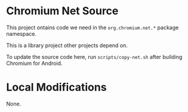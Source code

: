 # Chromium Net Source

This project ontains code we need in the `org.chromium.net.*` package namespace.

This is a library project other projects depend on.

To update the source code here, run `scripts/copy-net.sh` after building Chromium for Android.

# Local Modifications

None.
